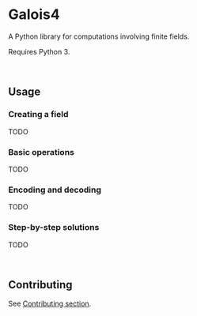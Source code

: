 Galois4
===================

A Python library for computations involving finite fields.

Requires Python 3.



<br>

Usage
-------------------

### Creating a field
TODO

### Basic operations
TODO

### Encoding and decoding
TODO

### Step-by-step solutions
TODO



<br>

Contributing
-------------------

See [Contributing section](CONTRIBUTING.md).
